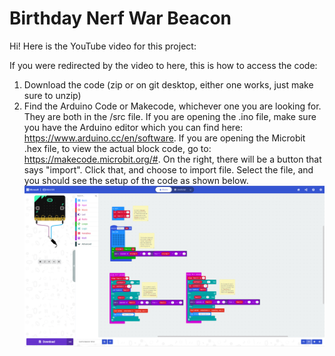 # Birthday Nerf War Beacon
Hi! Here is the YouTube video for this project:

If you were redirected by the video to here, this is how to access the code:
1. Download the code (zip or on git desktop, either one works, just make sure to unzip)
2. Find the Arduino Code or Makecode, whichever one you are looking for. They are both in the /src file.
If you are opening the .ino file, make sure you have the Arduino editor which you can find here: https://www.arduino.cc/en/software. If you are opening the Microbit .hex file, to view the actual block code, go to: https://makecode.microbit.org/#. On the right, there will be a button that says "import". Click that, and choose to import file. Select the file, and you should see the setup of the code as shown below.
![Makecode Block Code](/image/LiamBeaconBlockcode.png)
